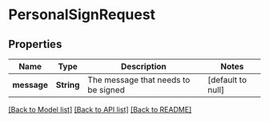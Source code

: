 # PersonalSignRequest
## Properties

| Name | Type | Description | Notes |
|------------ | ------------- | ------------- | -------------|
| **message** | **String** | The message that needs to be signed | [default to null] |

[[Back to Model list]](../README.md#documentation-for-models) [[Back to API list]](../README.md#documentation-for-api-endpoints) [[Back to README]](../README.md)

